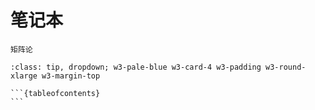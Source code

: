 # 笔记本

```{div} w3-pale-green w3-card w3-padding w3-round-xlarge w3-margin-top
矩阵论
```

````{admonition} 本站目录
:class: tip, dropdown; w3-pale-blue w3-card-4 w3-padding w3-round-xlarge w3-margin-top

```{tableofcontents}
```
````
